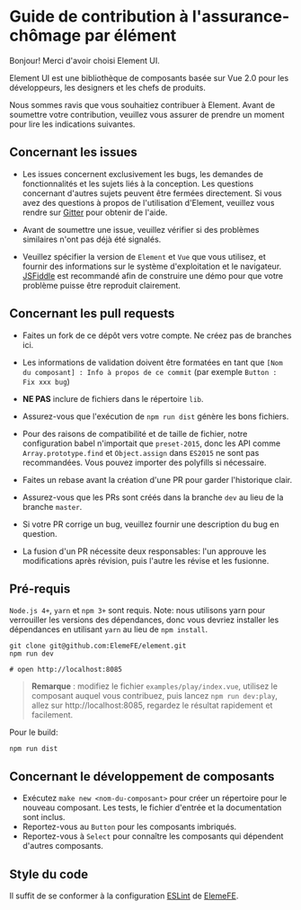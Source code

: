 # Guide de contribution à l'assurance-chômage par élément

Bonjour! Merci d'avoir choisi Element UI.

Element UI est une bibliothèque de composants basée sur Vue 2.0 pour les développeurs, les designers et les chefs de produits.

Nous sommes ravis que vous souhaitiez contribuer à Element. Avant de soumettre votre contribution, veuillez vous assurer de prendre un moment pour lire les indications suivantes.

## Concernant les issues

- Les issues concernent exclusivement les bugs, les demandes de fonctionnalités et les sujets liés à la conception. Les questions concernant d'autres sujets peuvent être fermées directement. Si vous avez des questions à propos de l'utilisation d'Element, veuillez vous rendre sur [Gitter](https://gitter.im/element-en/Lobby) pour obtenir de l'aide.

- Avant de soumettre une issue, veuillez vérifier si des problèmes similaires n'ont pas déjà été signalés.

- Veuillez spécifier la version de `Element` et `Vue` que vous utilisez, et fournir des informations sur le système d'exploitation et le navigateur. [JSFiddle](https://jsfiddle.net/) est recommandé afin de construire une démo pour que votre problème puisse être reproduit clairement.

## Concernant les pull requests

- Faites un fork de ce dépôt vers votre compte. Ne créez pas de branches ici.

- Les informations de validation doivent être formatées en tant que `[Nom du composant] : Info à propos de ce commit` (par exemple `Button : Fix xxx bug`)

- **NE PAS** inclure de fichiers dans le répertoire `lib`.

- Assurez-vous que l'exécution de `npm run dist` génère les bons fichiers.

- Pour des raisons de compatibilité et de taille de fichier, notre configuration babel n'importait que `preset-2015`, donc les API comme `Array.prototype.find` et `Object.assign` dans `ES2015` ne sont pas recommandées. Vous pouvez importer des polyfills si nécessaire.

- Faites un rebase avant la création d'une PR pour garder l'historique clair.

- Assurez-vous que les PRs sont créés dans la branche `dev` au lieu de la branche `master`.

- Si votre PR corrige un bug, veuillez fournir une description du bug en question.

- La fusion d'un PR nécessite deux responsables: l'un approuve les modifications après révision, puis l'autre les révise et les fusionne.

## Pré-requis
`Node.js 4+`, `yarn` et `npm 3+` sont requis. Note: nous utilisons yarn pour verrouiller les versions des dépendances, donc vous devriez installer les dépendances en utilisant `yarn` au lieu de `npm install`.
```shell
git clone git@github.com:ElemeFE/element.git
npm run dev

# open http://localhost:8085
```

> **Remarque** : modifiez le fichier `examples/play/index.vue`, utilisez le composant auquel vous contribuez, puis lancez `npm run dev:play`, allez sur http://localhost:8085, regardez le résultat rapidement et facilement.

Pour le build:

```shell
npm run dist
```

## Concernant le développement de composants
- Exécutez `make new <nom-du-composant>` pour créer un répertoire pour le nouveau composant. Les tests, le fichier d'entrée et la documentation sont inclus.
- Reportez-vous au `Button` pour les composants imbriqués.
- Reportez-vous à `Select` pour connaître les composants qui dépendent d'autres composants.

## Style du code
Il suffit de se conformer à la configuration [ESLint](https://github.com/ElemeFE/eslint-config-elemefe) de [ElemeFE](https://github.com/elemefe).
